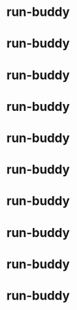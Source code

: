 # run-buddy
# run-buddy
# run-buddy
# run-buddy
# run-buddy
# run-buddy
# run-buddy
# run-buddy
# run-buddy
# run-buddy
